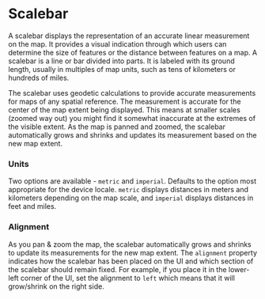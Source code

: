# Scalebar
A scalebar displays the representation of an accurate linear measurement on the map. It provides a visual indication through which users can determine the size of features or the distance between features on a map. A scalebar is a line or bar divided into parts. It is labeled with its ground length, usually in multiples of map units, such as tens of kilometers or hundreds of miles. 

The scalebar uses geodetic calculations to provide accurate measurements for maps of any spatial reference. The measurement is accurate for the center of the map extent being displayed. This means at smaller scales (zoomed way out) you might find it somewhat inaccurate at the extremes of the visible extent. As the map is panned and zoomed, the scalebar automatically grows and shrinks and updates its measurement based on the new map extent.


### Units
Two options are available - `metric` and `imperial`. Defaults to the option most appropriate for the device locale. `metric` displays distances in meters and kilometers depending on the map scale, and `imperial` displays distances in feet and miles.


### Alignment
As you pan & zoom the map, the scalebar automatically grows and shrinks to update its measurements for the new map extent. The `alignment` property indicates how the scalebar has been placed on the UI and which section of the scalebar should remain fixed. For example, if you place it in the lower-left corner of the UI, set the alignment to `left` which means that it will grow/shrink on the right side.